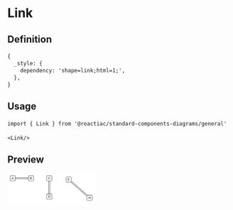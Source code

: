 # Link

## Definition

```
{
  _style: { 
    dependency: 'shape=link;html=1;',
  },
}
```

## Usage

```
import { Link } from '@reactiac/standard-components-diagrams/general'

<Link/>
```

## Preview

<img src="./link.png" width="200"/>
